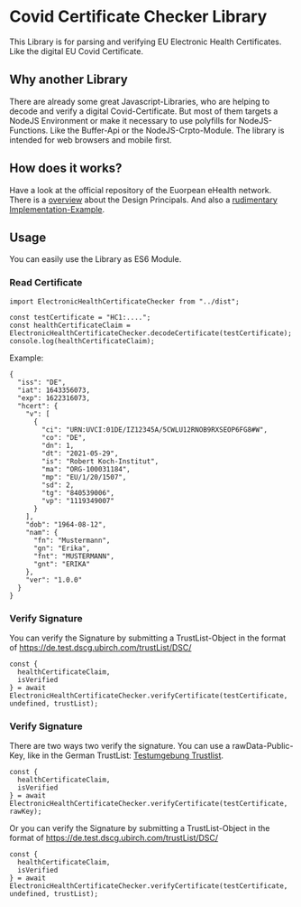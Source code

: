 # Covid Certificate Checker Library
This Library is for parsing and verifying EU Electronic Health Certificates. Like the digital EU Covid Certificate.
## Why another Library
There are already some great Javascript-Libraries, who are helping to decode and verify a digital Covid-Certificate. 
But most of them targets a NodeJS Environment or make it necessary to use polyfills for NodeJS-Functions. 
Like the Buffer-Api or the NodeJS-Crpto-Module. The library is intended for web browsers and mobile first.
## How does it works?
Have a look at the official repository of the Euorpean eHealth network. 
There is a [overview](https://github.com/ehn-dcc-development/hcert-spec/blob/main/README.md) about the Design Principals. And also a [rudimentary Implementation-Example](https://github.com/ehn-dcc-development/ehn-sign-verify-javascript-trivial).
## Usage
You can easily use the Library as ES6 Module.

### Read Certificate
```
import ElectronicHealthCertificateChecker from "../dist";

const testCertificate = "HC1:....";
const healthCertificateClaim = ElectronicHealthCertificateChecker.decodeCertificate(testCertificate);
console.log(healthCertificateClaim);
```
Example:
```
{
  "iss": "DE",
  "iat": 1643356073,
  "exp": 1622316073,
  "hcert": {
    "v": [
      {
        "ci": "URN:UVCI:01DE/IZ12345A/5CWLU12RNOB9RXSEOP6FG8#W",
        "co": "DE",
        "dn": 1,
        "dt": "2021-05-29",
        "is": "Robert Koch-Institut",
        "ma": "ORG-100031184",
        "mp": "EU/1/20/1507",
        "sd": 2,
        "tg": "840539006",
        "vp": "1119349007"
      }
    ],
    "dob": "1964-08-12",
    "nam": {
      "fn": "Mustermann",
      "gn": "Erika",
      "fnt": "MUSTERMANN",
      "gnt": "ERIKA"
    },
    "ver": "1.0.0"
  }
}
```

### Verify Signature

You can verify the Signature by submitting a TrustList-Object in the format of https://de.test.dscg.ubirch.com/trustList/DSC/

```
const {
  healthCertificateClaim,
  isVerified
} = await ElectronicHealthCertificateChecker.verifyCertificate(testCertificate, undefined, trustList);
```

### Verify Signature
There are two ways two verify the signature. You can use a rawData-Public-Key, like in the German TrustList:
[Testumgebung Trustlist](https://de.test.dscg.ubirch.com/trustList/DSC/).
```
const {
  healthCertificateClaim,
  isVerified
} = await ElectronicHealthCertificateChecker.verifyCertificate(testCertificate, rawKey);
```
Or you can verify the Signature by submitting a TrustList-Object in the format of https://de.test.dscg.ubirch.com/trustList/DSC/
```
const {
  healthCertificateClaim,
  isVerified
} = await ElectronicHealthCertificateChecker.verifyCertificate(testCertificate, undefined, trustList);
```

